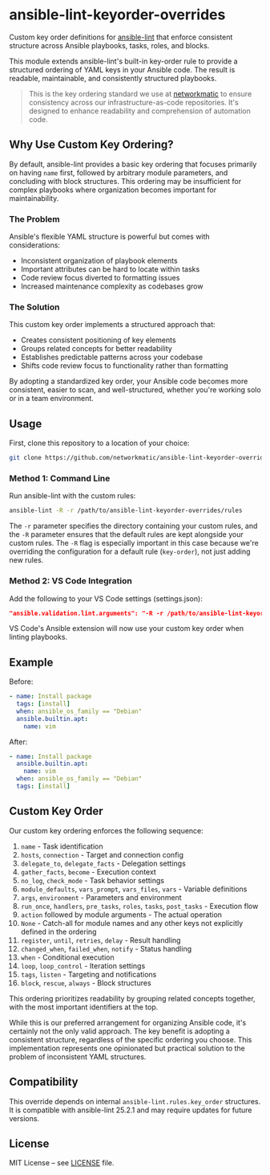 # ansible-lint-keyorder-overrides

Custom key order definitions for [ansible-lint](https://github.com/ansible/ansible-lint)
that enforce consistent structure across Ansible playbooks, tasks, roles, and blocks.

This module extends ansible-lint's built-in key-order rule to provide a structured ordering of YAML keys
in your Ansible code.
The result is readable, maintainable, and consistently structured playbooks.

> This is the key ordering standard we use at [networkmatic](https://networkmatic.de) to ensure consistency across our
> infrastructure-as-code repositories.
> It's designed to enhance readability and comprehension of automation code.

## Why Use Custom Key Ordering?

By default, ansible-lint provides a basic key ordering that focuses primarily on having `name` first,
followed by arbitrary module parameters, and concluding with block structures.
This ordering may be insufficient for complex playbooks where organization becomes important for maintainability.

### The Problem

Ansible's flexible YAML structure is powerful but comes with considerations:

- Inconsistent organization of playbook elements
- Important attributes can be hard to locate within tasks
- Code review focus diverted to formatting issues
- Increased maintenance complexity as codebases grow

### The Solution

This custom key order implements a structured approach that:

- Creates consistent positioning of key elements
- Groups related concepts for better readability
- Establishes predictable patterns across your codebase
- Shifts code review focus to functionality rather than formatting

By adopting a standardized key order, your Ansible code becomes more consistent, easier to scan, and well-structured,
whether you're working solo or in a team environment.

## Usage

First, clone this repository to a location of your choice:

```bash
git clone https://github.com/networkmatic/ansible-lint-keyorder-overrides.git
```

### Method 1: Command Line

Run ansible-lint with the custom rules:

```bash
ansible-lint -R -r /path/to/ansible-lint-keyorder-overrides/rules
```

The `-r` parameter specifies the directory containing your custom rules, and the `-R` parameter ensures that the default
rules are kept alongside your custom rules.
The `-R` flag is especially important in this case because we're overriding the configuration for a default rule
(`key-order`), not just adding new rules.

### Method 2: VS Code Integration

Add the following to your VS Code settings (settings.json):

```json
"ansible.validation.lint.arguments": "-R -r /path/to/ansible-lint-keyorder-overrides/rules"
```

VS Code's Ansible extension will now use your custom key order when linting playbooks.

## Example

Before:

```yaml
- name: Install package
  tags: [install]
  when: ansible_os_family == "Debian"
  ansible.builtin.apt:
    name: vim
```

After:

```yaml
- name: Install package
  ansible.builtin.apt:
    name: vim
  when: ansible_os_family == "Debian"
  tags: [install]
```

## Custom Key Order

Our custom key ordering enforces the following sequence:

1. `name` - Task identification
2. `hosts`, `connection` - Target and connection config
3. `delegate_to`, `delegate_facts` - Delegation settings
4. `gather_facts`, `become` - Execution context
5. `no_log`, `check_mode` - Task behavior settings
6. `module_defaults`, `vars_prompt`, `vars_files`, `vars` - Variable definitions
7. `args`, `environment` - Parameters and environment
8. `run_once`, `handlers`, `pre_tasks`, `roles`, `tasks`, `post_tasks` - Execution flow
9. `action` followed by module arguments - The actual operation
10. `None` - Catch-all for module names and any other keys not explicitly defined in the ordering
11. `register`, `until`, `retries`, `delay` - Result handling
12. `changed_when`, `failed_when`, `notify` - Status handling
13. `when` - Conditional execution
14. `loop`, `loop_control` - Iteration settings
15. `tags`, `listen` - Targeting and notifications
16. `block`, `rescue`, `always` - Block structures

This ordering prioritizes readability by grouping related concepts together, with the most important identifiers at the top.

While this is our preferred arrangement for organizing Ansible code, it's certainly not the only valid approach.
The key benefit is adopting a consistent structure, regardless of the specific ordering you choose.
This implementation represents one opinionated but practical solution to the problem of inconsistent YAML structures.

## Compatibility

This override depends on internal `ansible-lint.rules.key_order` structures.
It is compatible with ansible-lint 25.2.1 and may require updates for future versions.

## License

MIT License – see [LICENSE](./LICENSE) file.
